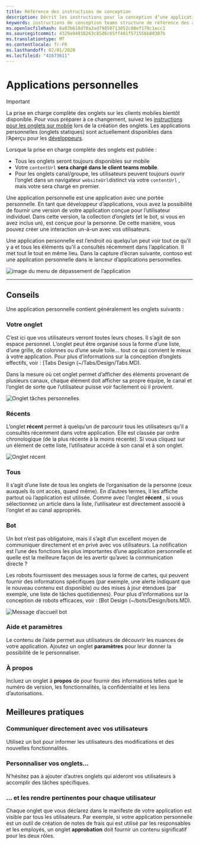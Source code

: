 ```yaml
---
title: Référence des instructions de conception
description: Décrit les instructions pour la conception d’une application personnelle
keywords: instructions de conception teams structure de référence des applications personnelles
ms.openlocfilehash: 6a07b618d78a3ad79850713052c88ef178c1ecc1
ms.sourcegitcommit: 4329a94918263c85d6c65ff401f571556b80307b
ms.translationtype: MT
ms.contentlocale: fr-FR
ms.lasthandoff: 02/01/2020
ms.locfileid: "41673611"
---
```

# <a name="personal-apps"></a>Applications personnelles

> [!Important]
> La prise en charge complète des onglets sur les clients mobiles bientôt disponible. Pour vous préparer à ce changement, suivez les [instructions pour les onglets sur mobile](~/tabs/design/tabs-mobile.md) lors de la création des onglets. Les applications personnelles (onglets statiques) sont actuellement disponibles dans l’Aperçu pour les [développeurs](~/resources/dev-preview/developer-preview-intro.md).
>
> Lorsque la prise en charge complète des onglets est publiée :
>
> * Tous les onglets seront toujours disponibles sur mobile
> * Votre `contentUrl` **sera chargé dans le client teams mobile**.
> * Pour les onglets canal/groupe, les utilisateurs peuvent toujours ouvrir l’onglet dans un navigateur `websiteUrl`distinct via votre `contentUrl` , mais votre sera chargé en premier.

Une application personnelle est une application avec une portée personnelle. En tant que développeur d’applications, vous avez la possibilité de fournir une version de votre application conçue pour l’utilisateur individuel. Dans cette version, la collection d’onglets (et le bot, si vous en avez inclus un), est conçue pour la personne. De cette manière, vous pouvez créer une interaction un-à-un avec vos utilisateurs.

Une application personnelle est l’endroit où quelqu’un peut voir tout ce qu’il y a et tous les éléments qu’il a consultés récemment dans l’application. Il met tout le tout en même lieu. Dans la capture d’écran suivante, contoso est une application personnelle dans le lanceur d’applications personnelles.

![image du menu de dépassement de l’application](~/assets/images/Personal-apps-App-flyout.png)

---

## <a name="guidelines"></a>Conseils

Une application personnelle contient généralement les onglets suivants :

### <a name="your-tab"></a>Votre onglet

C’est ici que vos utilisateurs verront toutes leurs choses. Il s’agit de son espace personnel. L’onglet peut être organisé sous la forme d’une liste, d’une grille, de colonnes ou d’une seule toile... tout ce qui convient le mieux à votre application. Pour plus d’informations sur la conception d’onglets effectifs, voir : [Tabs Design (~/Tabs/Design/Tabs.MD).

Dans la mesure où cet onglet permet d’afficher des éléments provenant de plusieurs canaux, chaque élément doit afficher sa propre équipe, le canal et l’onglet de sorte que l’utilisateur puisse voir facilement où il provient.

![Onglet tâches personnelles](~/assets/images/Personal-apps-MY-tab.png)

### <a name="recent"></a>Récents

L’onglet **récent** permet à quelqu’un de parcourir tous les utilisateurs qu’il a consultés récemment dans votre application. Elle est classée par ordre chronologique (de la plus récente à la moins récente). Si vous cliquez sur un élément de cette liste, l’utilisateur accède à son canal et à son onglet.

![Onglet récent](~/assets/images/Personal-apps-Recent-tab.png)

### <a name="all"></a>Tous

Il s’agit d’une liste de tous les onglets de l’organisation de la personne (ceux auxquels ils ont accès, quand même). En d’autres termes, il les affiche partout où l’application est utilisée. Comme avec l’onglet **récent** , si vous sélectionnez un article dans la liste, l’utilisateur est directement associé à l’onglet et au canal appropriés.

### <a name="bot"></a>Bot

Un bot n’est pas obligatoire, mais il s’agit d’un excellent moyen de communiquer directement et en privé avec vos utilisateurs. La notification est l’une des fonctions les plus importantes d’une application personnelle et quelle est la meilleure façon de les avertir qu’avec la communication directe ?

Les robots fournissent des messages sous la forme de cartes, qui peuvent fournir des informations spécifiques (par exemple, une alerte indiquant que le nouveau contenu est disponible) ou des mises à jour étendues (par exemple, une liste de tâches quotidiennes). Pour plus d’informations sur la conception de robots efficaces, voir : [Bot Design (~/bots/Design/bots.MD).

![Message d’accueil bot](~/assets/images/Personal-apps-Bot.png)

### <a name="help-and-settings"></a>Aide et paramètres

Le contenu de l’aide permet aux utilisateurs de découvrir les nuances de votre application. Ajoutez un onglet **paramètres** pour leur donner la possibilité de le personnaliser.

### <a name="about"></a>À propos

Incluez un onglet à **propos** de pour fournir des informations telles que le numéro de version, les fonctionnalités, la confidentialité et les liens d’autorisations.

## <a name="best-practices"></a>Meilleures pratiques

### <a name="communicate-directly-with-your-users"></a>Communiquer directement avec vos utilisateurs

Utilisez un bot pour informer les utilisateurs des modifications et des nouvelles fonctionnalités.

### <a name="customize-your-tabs"></a>Personnaliser vos onglets...

N’hésitez pas à ajouter d’autres onglets qui aideront vos utilisateurs à accomplir des tâches spécifiques.

### <a name="and-make-them-relevant-to-every-user"></a>... et les rendre pertinentes pour chaque utilisateur

Chaque onglet que vous déclarez dans le manifeste de votre application est visible par tous les utilisateurs. Par exemple, si votre application personnelle est un outil de création de notes de frais qui est utilisé par les responsables et les employés, un onglet **approbation** doit fournir un contenu significatif pour les deux rôles.
